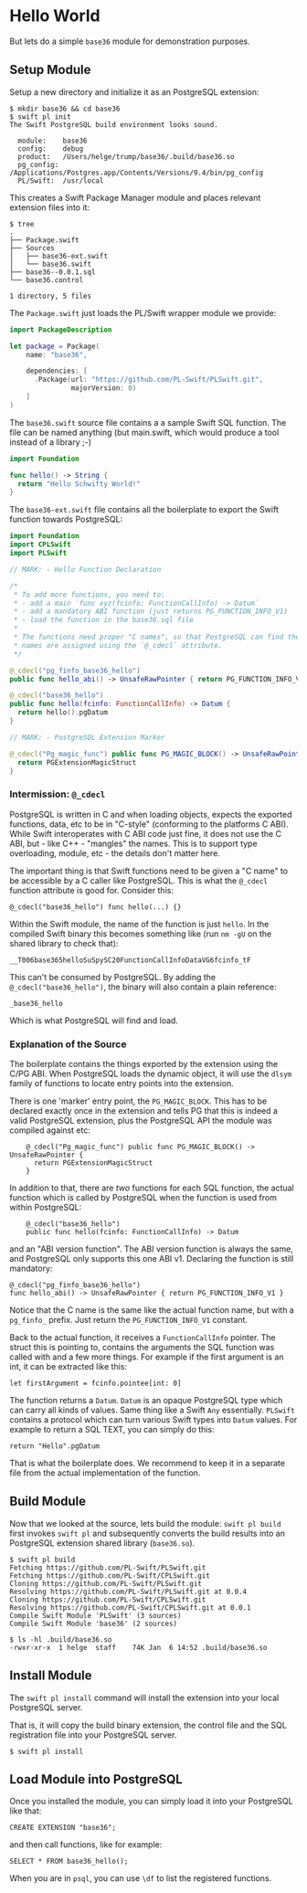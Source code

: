 # Hello World

But lets do a simple `base36` module for demonstration purposes.

## Setup Module

Setup a new directory and initialize it as an PostgreSQL extension:

```
$ mkdir base36 && cd base36
$ swift pl init
The Swift PostgreSQL build environment looks sound.

  module:    base36
  config:    debug
  product:   /Users/helge/trump/base36/.build/base36.so
  pg_config: /Applications/Postgres.app/Contents/Versions/9.4/bin/pg_config
  PL/Swift:  /usr/local
```

This creates a Swift Package Manager module and places relevant extension
files into it:

```
$ tree
.
├── Package.swift
├── Sources
│   ├── base36-ext.swift
│   └── base36.swift
├── base36--0.0.1.sql
└── base36.control

1 directory, 5 files
```

The `Package.swift` just loads the PL/Swift wrapper module we provide:

```swift
import PackageDescription

let package = Package(
    name: "base36",

    dependencies: [
      .Package(url: "https://github.com/PL-Swift/PLSwift.git", 
               majorVersion: 0)
    ]
)
```

The `base36.swift` source file contains a a sample Swift SQL function. The
file can be named anything (but main.swift, which would produce a tool instead
of a library ;-)

```swift
import Foundation

func hello() -> String {
  return "Hello Schwifty World!"
}
```

The `base36-ext.swift` file contains all the boilerplate to export the
Swift function towards PostgreSQL:

```swift
import Foundation
import CPLSwift
import PLSwift

// MARK: - Hello Function Declaration

/*
 * To add more functions, you need to:
 * - add a main `func xyz(fcinfo: FunctionCallInfo) -> Datum`
 * - add a mandatory ABI function (just returns PG_FUNCTION_INFO_V1)
 * - load the function in the base36.sql file
 *
 * The functions need proper "C names", so that PostgreSQL can find them. The
 * names are assigned using the `@_cdecl` attribute.
 */

@_cdecl("pg_finfo_base36_hello")
public func hello_abi() -> UnsafeRawPointer { return PG_FUNCTION_INFO_V1 }

@_cdecl("base36_hello")
public func hello(fcinfo: FunctionCallInfo) -> Datum {
  return hello().pgDatum
}

// MARK: - PostgreSQL Extension Marker

@_cdecl("Pg_magic_func") public func PG_MAGIC_BLOCK() -> UnsafeRawPointer {
  return PGExtensionMagicStruct
}
```

### Intermission: `@_cdecl`

PostgreSQL is written in C and when loading objects, expects the exported
functions, data, etc to be in "C-style" (conforming to the platforms C ABI).
While Swift interoperates with C ABI code just fine,
it does not use the C ABI, but - like C++ - "mangles" the names. This is to
support type overloading, module, etc - the details don't matter here.

The important thing is that Swift functions need to be given a "C name" to be
accessible by a C caller like PostgreSQL.
This is what the `@_cdecl` function attribute is good for.
Consider this:

    @_cdecl("base36_hello") func hello(...) {}

Within the Swift module, the name of the function is just `hello`.
In the compiled Swift binary this becomes something like (run `nm -gU`
on the shared library to check that):

    __T006base365helloSuSpySC20FunctionCallInfoDataVG6fcinfo_tF

This can't be consumed by PostgreSQL.
By adding the `@_cdecl("base36_hello")`, the binary will also contain a plain
reference:

    _base36_hello

Which is what PostgreSQL will find and load.

### Explanation of the Source

The boilerplate contains the things exported by the extension using the
C/PG ABI. When PostgreSQL loads the dynamic object, it will use the
`dlsym` family of functions to locate entry points into the extension.

There is one 'marker' entry point, the `PG_MAGIC_BLOCK`. This has to be declared
exactly once in the extension and tells PG that this is indeed a valid
PostgreSQL extension, plus the PostgreSQL API the module was compiled against
etc:

		@_cdecl("Pg_magic_func") public func PG_MAGIC_BLOCK() -> UnsafeRawPointer {
		  return PGExtensionMagicStruct
		}

In addition to that, there are *two* functions for each SQL function, the
actual function which is called by PostgreSQL when the function is used
from within PostgreSQL:

		@_cdecl("base36_hello")
		public func hello(fcinfo: FunctionCallInfo) -> Datum

and an "ABI version function". The ABI version function is always the same,
and PostgreSQL only supports this one ABI v1. Declaring the function is still
mandatory:

    @_cdecl("pg_finfo_base36_hello")
    func hello_abi() -> UnsafeRawPointer { return PG_FUNCTION_INFO_V1 }

Notice that the C name is the same like the actual function name, but
with a `pg_finfo_` prefix. Just return the `PG_FUNCTION_INFO_V1` constant.

Back to the actual function, it receives a `FunctionCallInfo` pointer.
The struct this is pointing to, contains the arguments the SQL function was
called with and a few more things.
For example if the first argument is an int, it can be extracted like this:

    let firstArgument = fcinfo.pointee[int: 0]

The function returns a `Datum`. `Datum` is an opaque PostgreSQL type which can
carry all kinds of values. Same thing like a Swift `Any` essentially.
`PLSwift` contains a protocol which can turn various Swift types into `Datum`
values. For example to return a SQL TEXT, you can simply do this:

    return "Hello".pgDatum

That is what the boilerplate does. We recommend to keep it in a separate file
from the actual implementation of the function.

## Build Module

Now that we looked at the source, lets build the module:
`swift pl build` first invokes `swift pl` and subsequently converts the
build results into an PostgreSQL extension shared library (`base36.so`).

```
$ swift pl build
Fetching https://github.com/PL-Swift/PLSwift.git
Fetching https://github.com/PL-Swift/CPLSwift.git
Cloning https://github.com/PL-Swift/PLSwift.git
Resolving https://github.com/PL-Swift/PLSwift.git at 0.0.4
Cloning https://github.com/PL-Swift/CPLSwift.git
Resolving https://github.com/PL-Swift/CPLSwift.git at 0.0.1
Compile Swift Module 'PLSwift' (3 sources)
Compile Swift Module 'base36' (2 sources)

$ ls -hl .build/base36.so
-rwxr-xr-x  1 helge  staff    74K Jan  6 14:52 .build/base36.so
```

## Install Module

The `swift pl install` command will install the extension into your local
PostgreSQL server.

That is, it will copy the build binary extension,
the control file
and the SQL registration file into your PostgreSQL server.

```
$ swift pl install
```

## Load Module into PostgreSQL

Once you installed the module, you can simply load it into your PostgreSQL
like that:

    CREATE EXTENSION "base36";

and then call functions, like for example:

    SELECT * FROM base36_hello();

When you are in `psql`, you can use `\df` to list the registered functions.
